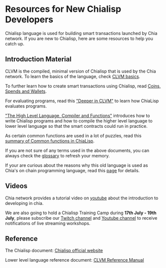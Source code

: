 # Resources for New Chialisp Developers 
Chialisp language is used for building smart transactions launched by Chia network. 
If you are new to Chialisp, here are some resources to help you catch up. 


## Introduction Material 

CLVM is the compiled, minimal version of Chialisp that is used by the Chia network. To learn the basics of the language, check [CLVM basics](https://chialisp.com/docs/). 

To further learn how to create smart transactions using Chialisp, read [Coins, Spends and Wallets](https://chialisp.com/docs/coins_spends_and_wallets).

For evaluating programs, read this ["Deeper in CLVM"](https://chialisp.com/docs/deeper_into_clvm) to learn how ChiaLisp evaluates programs. 

["The High Level Language, Compiler and Functions"](https://chialisp.com/docs/high_level_lang) introduces how to write Chialisp programs and how to compile the higher level language to lower level language so that the smart contracts could run in practice. 

As certain common functions are used in a lot of puzzles, read this [summary of Common functions in ChiaLisp](https://chialisp.com/docs/common_functions). 

If you are not sure of any terms used in the above documents, you can always check the [glossary](https://chialisp.com/docs/glossary/) to refresh your memory. <br>

If your are curious about the reasons why this old language is used as Chia's on chain programming language, read this [page](https://chialisp.com/) for details. 


## Videos 

Chia network provides a tutorial video on [youtube](https://www.youtube.com/watch?v=dEFLJSU87K8&t=1768s) about the introduction to developing in chia.<br>

We are also going to hold a Chialisp Training Camp during **17th July - 19th July**, please subscribe our [Twitch channel](https://www.twitch.tv/siriuslabs) and [Youtube channel](https://www.youtube.com/channel/UCI7jc7zBcIvlISfCFLfSkCA) to receive notifications of live streaming workshops.



## Reference 
The Chialisp document: [Chialisp official website](https://chialisp.com/#developer-documentation)

Lower level language reference document: [CLVM Reference Manual](https://chialisp.com/docs/ref/clvm/)

